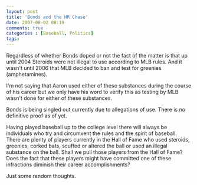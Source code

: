 ```yaml
---
layout: post
title: 'Bonds and the HR Chase'
date: 2007-08-02 08:19
comments: true
categories : [Baseball, Politics]
tags:
---
```

Regardless of whether Bonds doped or not the fact of the matter is that up until 2004 Steroids were not illegal to use according to MLB rules. And it wasn't until 2006 that MLB decided to ban and test for greenies (amphetamines).

I'm not saying that Aaron used either of these substances during the course of his career but we only have his word to verify this as testing by MLB wasn't done for either of these substances.

Bonds is being singled out currently due to allegations of use. There is no definitive proof as of yet.

Having played baseball up to the college level there will always be individuals who try and circumvent the rules and the spirit of baseball. There are plenty of players currently in the Hall of Fame who used steroids, greenies, corked bats, scuffed or altered the ball or used an illegal substance on the ball. Shall we pull those players from the Hall of Fame? Does the fact that these players might have committed one of these infractions diminish their career accomplishments?

Just some random thoughts.

